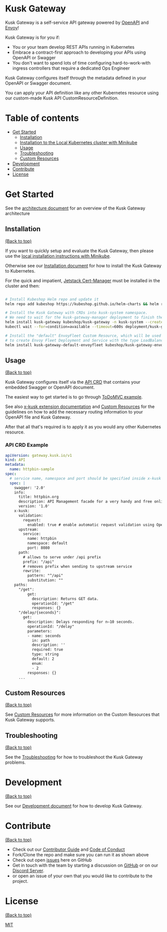 <!-- Add banner here -->

# Kusk Gateway

<!-- Add buttons here -->

Kusk Gateway is a self-service API gateway powered by [OpenAPI](https://www.openapis.org/) and [Envoy](https://www.envoyproxy.io/)!

Kusk Gateway is for you if:
- You or your team develop REST APIs running in Kubernetes
- Embrace a contract-first approach to developing your APIs using OpenAPI or Swagger
- You don't want to spend lots of time configuring hard-to-work-with ingress controllers that require a dedicated Ops Engineer

Kusk Gateway configures itself through the metadata defined in your OpenAPI or Swagger document.

You can apply your API definition like any other Kubernetes resource using our custom-made Kusk API CustomResourceDefinition.

# Table of contents
- [Get Started](#get-started)
  - [Installation](#installation)
  - [Installation to the Local Kubernetes cluster with Minikube](#installation)
  - [Usage](#usage)
  - [Troubleshooting](#troubleshooting)
  - [Custom Resources](#custom-resources)
- [Development](#development)
- [Contribute](#contribute)
- [License](#license)

# Get Started

See the [architecture document](docs/arch.md) for an overview of the Kusk Gateway architecture

## Installation

[(Back to top)](#table-of-contents)

If you want to quickly setup and evaluate the Kusk Gateway, then please use the [local installation instructions with Minikube](docs/local-installation.md).

Otherwise see our [Installation document](https://kubeshop.github.io/kusk-gateway/installation/) for how to install the Kusk Gateway to Kubernetes.

For the quick and impatient, [Jetstack Cert-Manager](https://cert-manager.io/docs/installation/) must be installed in the cluster and then:

```sh

# Install Kubeshop Helm repo and update it
helm repo add kubeshop https://kubeshop.github.io/helm-charts && helm repo update

# Install the Kusk Gateway with CRDs into kusk-system namespace.
# We need to wait for the kusk-gateway-manager deployment to finish the setup for the next step.
helm install kusk-gateway kubeshop/kusk-gateway -n kusk-system --create-namespace &&\
kubectl wait --for=condition=available --timeout=600s deployment/kusk-gateway-manager -n kusk-system

# Install the "default" EnvoyFleet Custom Resource, which will be used by the Kusk Gateway
# to create Envoy Fleet Deployment and Service with the type LoadBalancer
helm install kusk-gateway-default-envoyfleet kubeshop/kusk-gateway-envoyfleet -n kusk-system

```

## Usage

[(Back to top)](#table-of-contents)

Kusk Gateway configures itself via the [API CRD](docs/customresources/api.md) that contains your embedded Swagger or OpenAPI document.

The easiest way to get started is to go through [ToDoMVC example](docs/todomvc.md).

See also [x-kusk extension documentation](docs/extension.md) and [Custom Resources](docs/customresources/index.md) for the guidelines on how to add the necessary routing information to your OpenAPI file and Kusk Gateway.

After that all that's required is to apply it as you would any other Kubernetes resource.

### API CRD Example

```yaml
apiVersion: gateway.kusk.io/v1
kind: API
metadata:
  name: httpbin-sample
spec:
  # service name, namespace and port should be specified inside x-kusk annotation
  spec: |
    swagger: '2.0'
    info:
      title: httpbin.org
      description: API Management facade for a very handy and free online HTTP tool.
      version: '1.0'
    x-kusk:
      validation:
        request:
          enabled: true # enable automatic request validation using OpenAPI spec
      upstream:
        service:
          name: httpbin
          namespace: default
          port: 8080
      path:
        # allows to serve under /api prefix
        prefix: "/api"
        # removes prefix when sending to upstream service
        rewrite:
          pattern: "^/api"
          substitution: ""
    paths:
      "/get":
          get:
            description: Returns GET data.
            operationId: "/get"
            responses: {}
      "/delay/{seconds}":
        get:
          description: Delays responding for n–10 seconds.
          operationId: "/delay"
          parameters:
          - name: seconds
            in: path
            description: ''
            required: true
            type: string
            default: 2
            enum:
            - 2
          responses: {}
      ...
```

## Custom Resources

[(Back to top)](#table-of-contents)

See [Custom Resources](https://kubeshop.github.io/kusk-gateway/customresources/) for more information on the Custom Resources that Kusk Gateway supports.

## Troubleshooting

[(Back to top)](#table-of-contents)

See the [Troubleshooting](https://kubeshop.github.io/kusk-gateway/troubleshooting/) for how to troubleshoot the Kusk Gateway problems.

# Development

[(Back to top)](#table-of-contents)

See our [Development document](https://kubeshop.github.io/kusk-gateway/development/) for how to develop Kusk Gateway.

# Contribute

[(Back to top)](#table-of-contents)

- Check out our [Contributor Guide](https://github.com/kubeshop/.github/blob/main/CONTRIBUTING.md) and
  [Code of Conduct](https://github.com/kubeshop/.github/blob/main/CODE_OF_CONDUCT.md)
- Fork/Clone the repo and make sure you can run it as shown above
- Check out open [issues](https://github.com/kubeshop/kusk-gateway/issues) here on GitHub
- Get in touch with the team by starting a discussion on [GitHub](https://github.com/kubeshop/kusk-gateway/discussions) or on our [Discord Server](https://discord.gg/uNuhy6GDyn).
- or open an issue of your own that you would like to contribute to the project.

# License

[(Back to top)](#table-of-contents)

[MIT](https://mit-license.org/)
